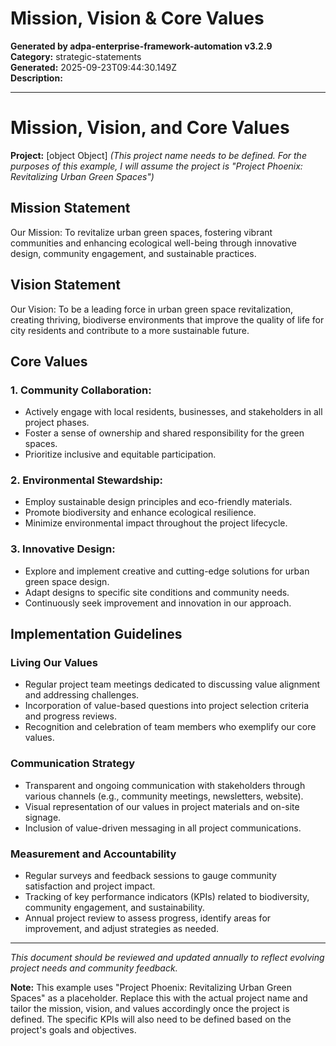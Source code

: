 # Mission, Vision & Core Values

**Generated by adpa-enterprise-framework-automation v3.2.9**  
**Category:** strategic-statements  
**Generated:** 2025-09-23T09:44:30.149Z  
**Description:** 

---

# Mission, Vision, and Core Values

**Project:**  [object Object]  *(This project name needs to be defined.  For the purposes of this example, I will assume the project is  "Project Phoenix: Revitalizing Urban Green Spaces")*



## Mission Statement

Our Mission: To revitalize urban green spaces, fostering vibrant communities and enhancing ecological well-being through innovative design, community engagement, and sustainable practices.


## Vision Statement

Our Vision: To be a leading force in urban green space revitalization, creating thriving, biodiverse environments that improve the quality of life for city residents and contribute to a more sustainable future.


## Core Values

### 1. **Community Collaboration:**
- Actively engage with local residents, businesses, and stakeholders in all project phases.
- Foster a sense of ownership and shared responsibility for the green spaces.
- Prioritize inclusive and equitable participation.

### 2. **Environmental Stewardship:**
- Employ sustainable design principles and eco-friendly materials.
- Promote biodiversity and enhance ecological resilience.
- Minimize environmental impact throughout the project lifecycle.

### 3. **Innovative Design:**
- Explore and implement creative and cutting-edge solutions for urban green space design.
- Adapt designs to specific site conditions and community needs.
- Continuously seek improvement and innovation in our approach.


## Implementation Guidelines

### Living Our Values
- Regular project team meetings dedicated to discussing value alignment and addressing challenges.
- Incorporation of value-based questions into project selection criteria and progress reviews.
- Recognition and celebration of team members who exemplify our core values.

### Communication Strategy
- Transparent and ongoing communication with stakeholders through various channels (e.g., community meetings, newsletters, website).
- Visual representation of our values in project materials and on-site signage.
- Inclusion of value-driven messaging in all project communications.

### Measurement and Accountability
- Regular surveys and feedback sessions to gauge community satisfaction and project impact.
- Tracking of key performance indicators (KPIs) related to biodiversity, community engagement, and sustainability.
- Annual project review to assess progress, identify areas for improvement, and adjust strategies as needed.


---

*This document should be reviewed and updated annually to reflect evolving project needs and community feedback.*


**Note:**  This example uses "Project Phoenix: Revitalizing Urban Green Spaces" as a placeholder.  Replace this with the actual project name and tailor the mission, vision, and values accordingly once the project is defined.  The specific KPIs will also need to be defined based on the project's goals and objectives.
